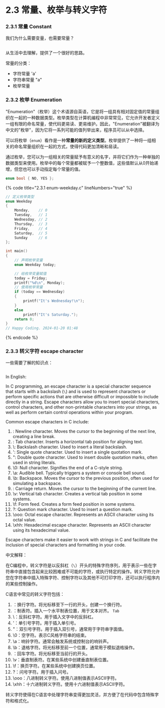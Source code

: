 # 2.3 常量、枚举与转义字符

### 2.3.1 常量 Constant <a href="#ayger" id="ayger"></a>

我们为什么需要变量，也需要常量？

<figure><img src="https://labspc.com/wp-content/uploads/2024/01/1705657722-word-image-283-1.png" alt=""><figcaption></figcaption></figure>

从生活中去理解，提供了一个很好的思路。

常量的分类：

* 字符常量 'a'
* 字符串常量 "a"
* 枚举常量

### 2.3.2 枚举 Enumeration

"Enumeration"（枚举）这个术语源自英语，它是将一组具有相对固定值的常量组织在一起的一种数据类型。枚举类型在计算机编程中非常常见，它允许开发者定义一组有限的命名常量，使代码更易读、更易维护。因此，"Enumeration"被翻译为中文的"枚举"，因为它将一系列可能的值列举出来，程序员可以从中选择。

可以将枚举（`enum`）看作是一种**常量的新的定义类型**。枚举提供了一种将一组相关的命名常量组织在一起的方式，使得代码更加清晰和易读。

通过枚举，您可以为一组相关的常量赋予有意义的名字，并将它们作为一种单独的数据类型来使用。枚举中的每个常量都被赋予一个整数值，这些值默认从0开始递增，但您也可以手动指定每个常量的值。

```c
enum bool { NO, YES };
```

{% code title="2.3.1 enum-weekday.c" lineNumbers="true" %}
```c
// 定义枚举类型
enum Weekday
{
    Monday,    // 0
    Tuesday,   // 1
    Wednesday, // 2
    Thursday,  // 3
    Friday,    // 4
    Saturday,  // 5
    Sunday     // 6
};

int main()
{
    // 声明枚举变量
    enum Weekday today;

    // 给枚举变量赋值
    today = Friday;
    printf("%d\n", Monday);
    // 使用枚举常量
    if (today == Wednesday)
    {
        printf("It's Wednesday!\n");
    }
    else
        printf("It's Saturday.");
    return 0;
}
// Happy Coding. 2024-01-20 01:48 
```
{% endcode %}

### 2.3.3 转义字符 escape character <a href="#io6es" id="io6es"></a>

一些需要了解的知识点：

<figure><img src="https://labspc.com/wp-content/uploads/2024/01/1705657724-word-image-283-2.png" alt=""><figcaption></figcaption></figure>

In English:

In C programming, an escape character is a special character sequence that starts with a backslash (`\`) and is used to represent characters or perform specific actions that are otherwise difficult or impossible to include directly in a string. Escape characters allow you to insert special characters, control characters, and other non-printable characters into your strings, as well as perform certain control operations within your program.

Common escape characters in C include:

1. : Newline character. Moves the cursor to the beginning of the next line, creating a line break.
2. : Tab character. Inserts a horizontal tab position for aligning text.
3. \\: Backslash character. Used to insert a literal backslash.
4. ': Single quote character. Used to insert a single quotation mark.
5. ": Double quote character. Used to insert double quotation marks, often used in string literals.
6. \0: Null character. Signifies the end of a C-style string.
7. \a: Audible bell. Typically triggers a system or console bell sound.
8. \b: Backspace. Moves the cursor to the previous position, often used for simulating a backspace.
9. : Carriage return. Moves the cursor to the beginning of the current line.
10. \v: Vertical tab character. Creates a vertical tab position in some systems.
11. \f: Form feed. Creates a form feed position in some systems.
12. ?: Question mark character. Used to insert a question mark.
13. \ooo: Octal escape character. Represents an ASCII character using its octal value.
14. \xhh: Hexadecimal escape character. Represents an ASCII character using its hexadecimal value.

Escape characters make it easier to work with strings in C and facilitate the inclusion of special characters and formatting in your code.

中文解释：

在C编程中，转义字符是以反斜杠（`\`）开头的特殊字符序列，用于表示一些在字符串中直接包含起来比较困难或不可能的字符，或执行特定的操作。转义字符允许您在字符串中插入特殊字符、控制字符以及其他不可打印字符，还可以执行程序内的某些控制操作。

C语言中常见的转义字符包括：

1. ：换行字符。将光标移至下一行的开头，创建一个换行符。
2. ：制表符。插入一个水平制表位置，用于文本对齐。 `Tab`
3. \：反斜杠字符。用于插入文字中的反斜杠。
4. '：单引号字符。用于插入单引号。
5. "：双引号字符。用于插入双引号，通常用于字符串字面值。
6. \0：空字符。表示C风格字符串的结束。
7. \a：响铃字符。通常会触发系统或控制台的响铃声。
8. \b：退格字符。将光标移至前一个位置，通常用于模拟退格操作。
9. ：回车字符。将光标移至当前行的开头。
10. \v：垂直制表符。在某些系统中创建垂直制表位置。
11. \f：换页字符。在某些系统中创建换页位置。
12. ?：问号字符。用于插入问号。
13. \ooo：八进制转义字符。使用八进制值表示ASCII字符。
14. \xhh：十六进制转义字符。使用十六进制值表示ASCII字符。

转义字符使得在C语言中处理字符串变得更加灵活，并方便了在代码中包含特殊字符和格式化。
